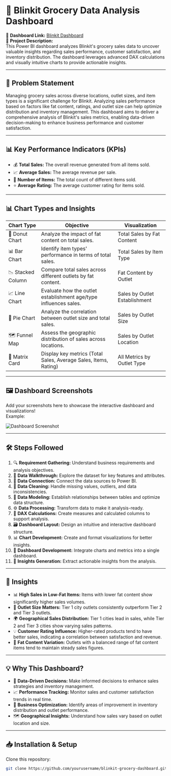 # 🌟 Blinkit Grocery Data Analysis Dashboard

🚀 **Dashboard Link:** [Blinkit Dashboard](#)  
📌 **Project Description:**  
This Power BI dashboard analyzes Blinkit's grocery sales data to uncover valuable insights regarding sales performance, customer satisfaction, and inventory distribution. The dashboard leverages advanced DAX calculations and visually intuitive charts to provide actionable insights.

---

## 📝 Problem Statement
Managing grocery sales across diverse locations, outlet sizes, and item types is a significant challenge for Blinkit. Analyzing sales performance based on factors like fat content, ratings, and outlet size can help optimize distribution and inventory management. This dashboard aims to deliver a comprehensive analysis of Blinkit's sales metrics, enabling data-driven decision-making to enhance business performance and customer satisfaction.

---

## 📊 Key Performance Indicators (KPIs)

- 💰 **Total Sales:** The overall revenue generated from all items sold.  
- 📈 **Average Sales:** The average revenue per sale.  
- 🛒 **Number of Items:** The total count of different items sold.  
- ⭐ **Average Rating:** The average customer rating for items sold.  

---

## 📊 Chart Types and Insights

| Chart Type        | Objective                                                      | Visualization                     |
|------------------|----------------------------------------------------------------|-----------------------------------|
| 🥧 Donut Chart    | Analyze the impact of fat content on total sales.               | Total Sales by Fat Content         |
| 📊 Bar Chart      | Identify item types' performance in terms of total sales.        | Total Sales by Item Type           |
| 📉 Stacked Column | Compare total sales across different outlets by fat content.     | Fat Content by Outlet              |
| 📈 Line Chart     | Evaluate how the outlet establishment age/type influences sales. | Sales by Outlet Establishment      |
| 🍕 Pie Chart      | Analyze the correlation between outlet size and total sales.     | Sales by Outlet Size               |
| 🗺️ Funnel Map     | Assess the geographic distribution of sales across locations.    | Sales by Outlet Location           |
| 📑 Matrix Card    | Display key metrics (Total Sales, Average Sales, Items, Rating)   | All Metrics by Outlet Type         |

---

## 🖼️ Dashboard Screenshots
Add your screenshots here to showcase the interactive dashboard and visualizations!  
Example:

![Dashboard Screenshot](./screenshots/dashboard.png)

---

## 🛠️ Steps Followed

1. 🔍 **Requirement Gathering:** Understand business requirements and analysis objectives.  
2. 📂 **Data Walkthrough:** Explore the dataset for key features and attributes.  
3. 🔗 **Data Connection:** Connect the data sources to Power BI.  
4. 🧼 **Data Cleaning:** Handle missing values, outliers, and data inconsistencies.  
5. 🔧 **Data Modeling:** Establish relationships between tables and optimize data structure.  
6. ⚙️ **Data Processing:** Transform data to make it analysis-ready.  
7. 📝 **DAX Calculations:** Create measures and calculated columns to support analysis.  
8. 🗃️ **Dashboard Layout:** Design an intuitive and interactive dashboard structure.  
9. 📊 **Chart Development:** Create and format visualizations for better insights.  
10. 🚀 **Dashboard Development:** Integrate charts and metrics into a single dashboard.  
11. 🔑 **Insights Generation:** Extract actionable insights from the analysis.  

---

## 📌 Insights

- 📊 **High Sales in Low-Fat Items:** Items with lower fat content show significantly higher sales volumes.  
- 🏢 **Outlet Size Matters:** Tier 1 city outlets consistently outperform Tier 2 and Tier 3 outlets.  
- 🌍 **Geographical Sales Distribution:** Tier 1 cities lead in sales, while Tier 2 and Tier 3 cities show varying sales patterns.  
- 💡 **Customer Rating Influence:** Higher-rated products tend to have better sales, indicating a correlation between satisfaction and revenue.  
- 🧠 **Fat Content Variation:** Outlets with a balanced range of fat content items tend to maintain steady sales figures.  

---

## 💡 Why This Dashboard?

- 🚀 **Data-Driven Decisions:** Make informed decisions to enhance sales strategies and inventory management.  
- 📈 **Performance Tracking:** Monitor sales and customer satisfaction trends in real time.  
- 💼 **Business Optimization:** Identify areas of improvement in inventory distribution and outlet performance.  
- 🗺️ **Geographical Insights:** Understand how sales vary based on outlet location and size.  

---

## 📥 Installation & Setup

Clone this repository:

```bash
git clone https://github.com/yourusername/blinkit-grocery-dashboard.git
